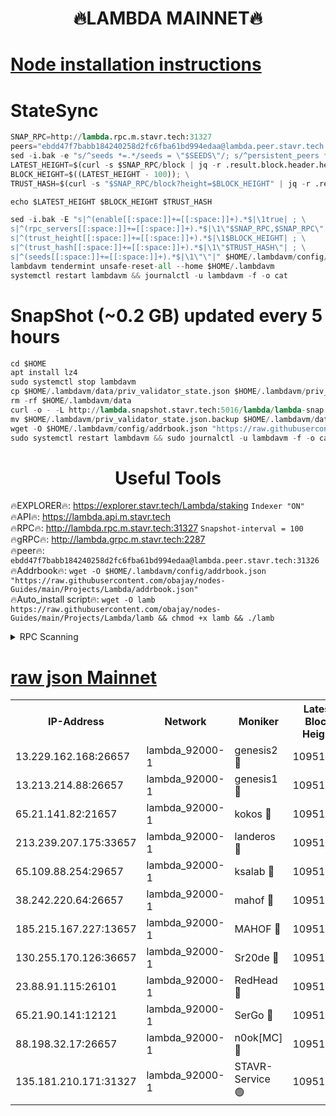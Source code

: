 <h1 align="center"> 🔥LAMBDA MAINNET🔥</h1>


[Node installation instructions](https://github.com/obajay/nodes-Guides/tree/main/Projects/Lambda)
=


# StateSync
```python
SNAP_RPC=http://lambda.rpc.m.stavr.tech:31327
peers="ebdd47f7babb184240258d2fc6fba61bd994edaa@lambda.peer.stavr.tech:31326" 
sed -i.bak -e "s/^seeds *=.*/seeds = \"$SEEDS\"/; s/^persistent_peers *=.*/persistent_peers = \"$PEERS\"/" $HOME/.lambdavm/config/config.toml
LATEST_HEIGHT=$(curl -s $SNAP_RPC/block | jq -r .result.block.header.height); \
BLOCK_HEIGHT=$((LATEST_HEIGHT - 100)); \
TRUST_HASH=$(curl -s "$SNAP_RPC/block?height=$BLOCK_HEIGHT" | jq -r .result.block_id.hash)

echo $LATEST_HEIGHT $BLOCK_HEIGHT $TRUST_HASH

sed -i.bak -E "s|^(enable[[:space:]]+=[[:space:]]+).*$|\1true| ; \
s|^(rpc_servers[[:space:]]+=[[:space:]]+).*$|\1\"$SNAP_RPC,$SNAP_RPC\"| ; \
s|^(trust_height[[:space:]]+=[[:space:]]+).*$|\1$BLOCK_HEIGHT| ; \
s|^(trust_hash[[:space:]]+=[[:space:]]+).*$|\1\"$TRUST_HASH\"| ; \
s|^(seeds[[:space:]]+=[[:space:]]+).*$|\1\"\"|" $HOME/.lambdavm/config/config.toml
lambdavm tendermint unsafe-reset-all --home $HOME/.lambdavm
systemctl restart lambdavm && journalctl -u lambdavm -f -o cat

```
# SnapShot (~0.2 GB) updated every 5 hours
```python
cd $HOME
apt install lz4
sudo systemctl stop lambdavm
cp $HOME/.lambdavm/data/priv_validator_state.json $HOME/.lambdavm/priv_validator_state.json.backup
rm -rf $HOME/.lambdavm/data
curl -o - -L http://lambda.snapshot.stavr.tech:5016/lambda/lambda-snap.tar.lz4 | lz4 -c -d - | tar -x -C $HOME/.lambdavm --strip-components 2
mv $HOME/.lambdavm/priv_validator_state.json.backup $HOME/.lambdavm/data/priv_validator_state.json
wget -O $HOME/.lambdavm/config/addrbook.json "https://raw.githubusercontent.com/obajay/nodes-Guides/main/Projects/Lambda/addrbook.json"
sudo systemctl restart lambdavm && sudo journalctl -u lambdavm -f -o cat
```
 <h1 align="center"> Useful Tools</h1>

🔥EXPLORER🔥:      https://explorer.stavr.tech/Lambda/staking	        `Indexer "ON"` \
🔥API🔥: 			 		 https://lambda.api.m.stavr.tech \
🔥RPC🔥:           http://lambda.rpc.m.stavr.tech:31327	              `Snapshot-interval = 100` \
🔥gRPC🔥:          http://lambda.grpc.m.stavr.tech:2287 \
🔥peer🔥:					 `ebdd47f7babb184240258d2fc6fba61bd994edaa@lambda.peer.stavr.tech:31326` \
🔥Addrbook🔥:    ```wget -O $HOME/.lambdavm/config/addrbook.json "https://raw.githubusercontent.com/obajay/nodes-Guides/main/Projects/Lambda/addrbook.json"``` \
🔥Auto_install script🔥: ```wget -O lamb https://raw.githubusercontent.com/obajay/nodes-Guides/main/Projects/Lambda/lamb && chmod +x lamb && ./lamb```


<details>
<summary>RPC Scanning</summary>

<h2 align="center"> We scan nodes in real time every 4 hours. And we provide the final result of RPC endpoints.
We cannot influence the operation of these nodes in any way. </h2>


```python
If Voting Power is higher than 0 --> then the Node is a validator of the network and may be subject to attack and be a potential threat to the chain.
```
```python
We marked such validators with a red symbol
```

</details>

[raw json Mainnet](https://rpc-check.lambm.stavr.tech/lambm/rpc-lambm-result.json)
=


<table><tr><th>IP-Address</th><th>Network</th><th>Moniker</th><th>Latest Block Height</th><th>Earliest Block Height</th><th>Catching Up</th><th>Tx Index</th><th>Voting Power</th><th>Scan Time</th></tr><tr><td>13.229.162.168:26657</td><td>lambda_92000-1</td><td>genesis2 🔴</td><td>10951520</td><td>1</td><td>False</td><td>on</td><td>16647390</td><td>2024-01-05T06:07:16.199276767UTC</td></tr><tr><td>13.213.214.88:26657</td><td>lambda_92000-1</td><td>genesis1 🔴</td><td>10951520</td><td>1</td><td>False</td><td>on</td><td>107835</td><td>2024-01-05T06:07:21.206409890UTC</td></tr><tr><td>65.21.141.82:21657</td><td>lambda_92000-1</td><td>kokos 🔴</td><td>10951521</td><td>7716001</td><td>False</td><td>off</td><td>546765</td><td>2024-01-05T06:07:23.598244631UTC</td></tr><tr><td>213.239.207.175:33657</td><td>lambda_92000-1</td><td>landeros 🔴</td><td>10951518</td><td>8136001</td><td>False</td><td>off</td><td>1251909</td><td>2024-01-05T06:07:10.124818813UTC</td></tr><tr><td>65.109.88.254:29657</td><td>lambda_92000-1</td><td>ksalab 🔴</td><td>10951521</td><td>8715001</td><td>False</td><td>on</td><td>505310</td><td>2024-01-05T06:07:26.344788603UTC</td></tr><tr><td>38.242.220.64:26657</td><td>lambda_92000-1</td><td>mahof 🔴</td><td>10951516</td><td>10131001</td><td>False</td><td>off</td><td>770350</td><td>2024-01-05T06:07:03.320208788UTC</td></tr><tr><td>185.215.167.227:13657</td><td>lambda_92000-1</td><td>MAHOF 🔴</td><td>10951520</td><td>10134001</td><td>False</td><td>on</td><td>2051510</td><td>2024-01-05T06:07:19.938356597UTC</td></tr><tr><td>130.255.170.126:36657</td><td>lambda_92000-1</td><td>Sr20de 🔴</td><td>10951518</td><td>10715001</td><td>False</td><td>off</td><td>674221</td><td>2024-01-05T06:07:10.569155687UTC</td></tr><tr><td>23.88.91.115:26101</td><td>lambda_92000-1</td><td>RedHead 🔴</td><td>10951519</td><td>10851519</td><td>False</td><td>off</td><td>553202</td><td>2024-01-05T06:07:10.843206962UTC</td></tr><tr><td>65.21.90.141:12121</td><td>lambda_92000-1</td><td>SerGo 🔴</td><td>10951521</td><td>10851521</td><td>False</td><td>off</td><td>10591800</td><td>2024-01-05T06:07:26.685931510UTC</td></tr><tr><td>88.198.32.17:26657</td><td>lambda_92000-1</td><td>n0ok[MC] 🔴</td><td>10951522</td><td>10851522</td><td>False</td><td>off</td><td>1578630</td><td>2024-01-05T06:07:29.731818632UTC</td></tr><tr><td>135.181.210.171:31327</td><td>lambda_92000-1</td><td>STAVR-Service 🟢</td><td>10951521</td><td>10949501</td><td>False</td><td>on</td><td>0</td><td>2024-01-05T06:07:26.009118037UTC</td></tr></table>
